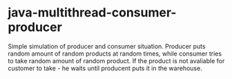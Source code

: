 # java-multithread-consumer-producer
Simple simulation of producer and consumer situation. Producer puts random amount of random products at random times, while consumer tries to take random amount of random product. If the product is not avaliable for customer to take - he waits until producent puts it in the warehouse.
